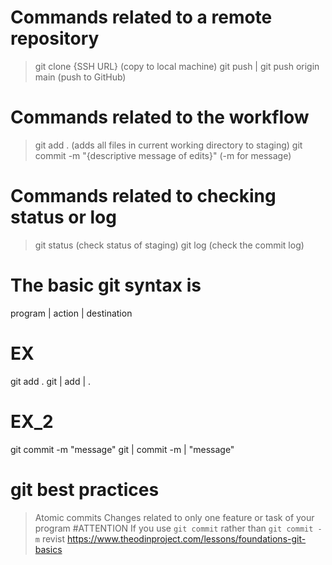 # Commands related to a remote repository
> git clone {SSH URL} (copy to local machine)
> git push | git push origin main (push to GitHub)
# Commands related to the workflow
> git add . (adds all files in current working directory to staging)
> git commit -m "{descriptive message of edits}" (-m for message)
# Commands related to checking status or log
> git status (check status of staging)
> git log (check the commit log)
# The basic git syntax is
program | action | destination
# EX
git add .
git | add | .
# EX_2
git commit -m "message"
git | commit -m | "message"
# git best practices
>Atomic commits
Changes related to only one feature or task of your program 
#ATTENTION
> If you use `git commit` rather than `git commit -m` revist
https://www.theodinproject.com/lessons/foundations-git-basics
